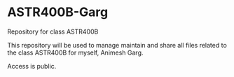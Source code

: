 # ASTR400B-Garg
Repository for class ASTR400B

This repository will be used to manage maintain and share all files related to the class ASTR400B for myself, Animesh Garg.

Access is public.